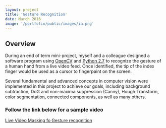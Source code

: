 ```yaml
---
layout: project
title: 'Gesture Recognition'
date: March 2016
image: '/portfolio/public/images/ia.png'
---
```


## Overview
During an end of term mini-project, myself and a colleague designed a software program using <a href="http://opencv.org/">OpenCV</a> and <a href="https://www.python.org/about/">Python 2.7</a> to recognize the gesture of a human hand from a live video feed. Once identified, the tip of the index finger would be used as a cursor to fingerpaint on the screen.

Several fundamental and advanced concepts in computer vision were implemented in this project to achieve our goals, including background subtraction, DoG and non-maxima suppression (Canny), Hough Transform, color segmentation, connected components, as well as many others.

### Follow the link below for a sample video  
<a href="https://youtu.be/zu6un1K--iY">Live Video Masking fo Gesture recognition</a>




